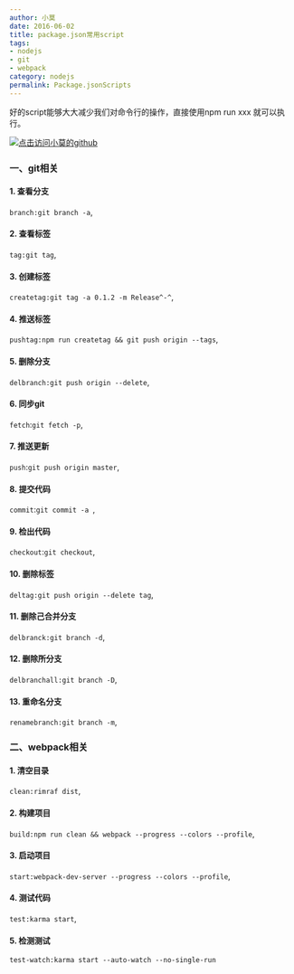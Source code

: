 ```yaml
---
author: 小莫
date: 2016-06-02
title: package.json常用script
tags:
- nodejs
- git
- webpack
category: nodejs
permalink: Package.jsonScripts
---
```

好的script能够大大减少我们对命令行的操作，直接使用npm run xxx 就可以执行。
<!--more-->
[![点击访问小莫的github](https://image.xiaomo.info/banner/npm.png)](https://github.com/syoubaku)
### 一、git相关


#### 1. 查看分支
  `branch:git branch -a`,    
#### 2. 查看标签
  `tag:git tag`,    
#### 3. 创建标签
  `createtag:git tag -a 0.1.2 -m Release^-^`,    
#### 4. 推送标签
  `pushtag:npm run createtag && git push origin --tags`,        
#### 5. 删除分支
  `delbranch:git push origin --delete`,             
#### 6. 同步git
  `fetch`:`git fetch -p`,                  
#### 7. 推送更新
  `push`:`git push origin master`,            
#### 8. 提交代码
 `commit`:`git commit -a `,             
#### 9. 检出代码
  `checkout`:`git checkout`,            
#### 10. 删除标签
  `deltag:git push origin --delete tag`,             
#### 11. 删除己合并分支
   `delbranck:git branch -d`,          
#### 12. 删除所分支
 `delbranchall:git branch -D`,                 
#### 13. 重命名分支
  `renamebranch:git branch -m`,   


### 二、webpack相关
#### 1. 清空目录
  `clean:rimraf dist`,
#### 2. 构建项目
  `build:npm run clean && webpack --progress --colors --profile`,
#### 3. 启动项目
  `start:webpack-dev-server --progress --colors --profile`,
#### 4. 测试代码
  `test:karma start`,
#### 5. 检测测试
  `test-watch:karma start --auto-watch --no-single-run`
